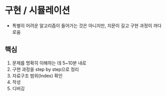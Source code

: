 # 구현 / 시뮬레이션
- 특별히 어려운 알고리즘이 들어가는 것은 아니지만, 지문이 길고 구현 과정이 까다로움

## 핵심
1. 문제를 명확히 이해하는 데 5~10분 내로
2. 구현 과정을 step by step으로 정리
3. 자료구조 범위(Index) 확인 
4. 작성
5. 디버깅
